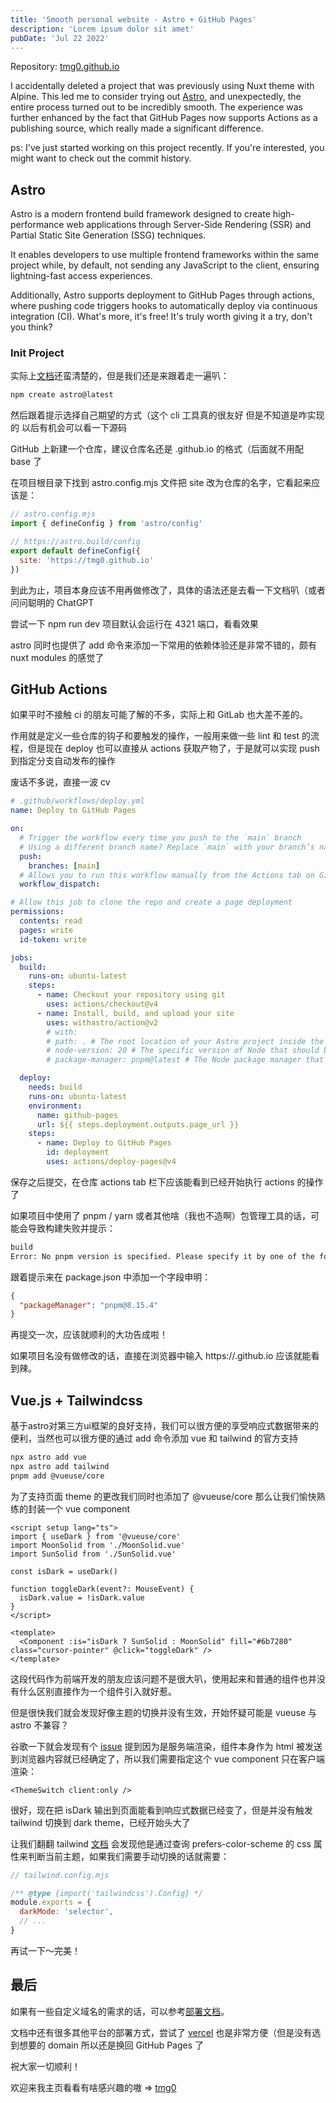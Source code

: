 ```yaml
---
title: 'Smooth personal website - Astro + GitHub Pages'
description: 'Lorem ipsum dolor sit amet'
pubDate: 'Jul 22 2022'
---
```


Repository: [tmg0.github.io](https://github.com/tmg0/tmg0.github.io)

I accidentally deleted a project that was previously using Nuxt theme with Alpine. This led me to consider trying out [Astro](https://astro.build/), and unexpectedly, the entire process turned out to be incredibly smooth. The experience was further enhanced by the fact that GitHub Pages now supports Actions as a publishing source, which really made a significant difference.

ps: I've just started working on this project recently. If you're interested, you might want to check out the commit history.

## Astro

Astro is a modern frontend build framework designed to create high-performance web applications through Server-Side Rendering (SSR) and Partial Static Site Generation (SSG) techniques.

It enables developers to use multiple frontend frameworks within the same project while, by default, not sending any JavaScript to the client, ensuring lightning-fast access experiences.

Additionally, Astro supports deployment to GitHub Pages through actions, where pushing code triggers hooks to automatically deploy via continuous integration (CI). What's more, it's free! It's truly worth giving it a try, don't you think?

### Init Project

实际上[文档](https://docs.astro.build/en/install/auto/)还蛮清楚的，但是我们还是来跟着走一遍叭：

```bash
npm create astro@latest
```

然后跟着提示选择自己期望的方式（这个 cli 工具真的很友好 但是不知道是咋实现的 以后有机会可以看一下源码

GitHub 上新建一个仓库，建议仓库名还是 <username>.github.io 的格式（后面就不用配 base 了

在项目根目录下找到 astro.config.mjs 文件把 site 改为仓库的名字，它看起来应该是：

```jsx
// astro.config.mjs
import { defineConfig } from 'astro/config'

// https://astro.build/config
export default defineConfig({
  site: 'https://tmg0.github.io'
})
```

到此为止，项目本身应该不用再做修改了，具体的语法还是去看一下文档叭（或者问问聪明的 ChatGPT

尝试一下 npm run dev 项目默认会运行在 4321 端口，看看效果

astro 同时也提供了 add 命令来添加一下常用的依赖体验还是非常不错的，颇有 nuxt modules 的感觉了

## GitHub Actions

如果平时不接触 ci 的朋友可能了解的不多，实际上和 GitLab 也大差不差的。

作用就是定义一些仓库的钩子和要触发的操作，一般用来做一些 lint 和 test 的流程，但是现在 deploy 也可以直接从 actions 获取产物了，于是就可以实现 push 到指定分支自动发布的操作

废话不多说，直接一波 cv

```yaml
# .github/workflows/deploy.yml
name: Deploy to GitHub Pages

on:
  # Trigger the workflow every time you push to the `main` branch
  # Using a different branch name? Replace `main` with your branch’s name
  push:
    branches: [main]
  # Allows you to run this workflow manually from the Actions tab on GitHub.
  workflow_dispatch:

# Allow this job to clone the repo and create a page deployment
permissions:
  contents: read
  pages: write
  id-token: write

jobs:
  build:
    runs-on: ubuntu-latest
    steps:
      - name: Checkout your repository using git
        uses: actions/checkout@v4
      - name: Install, build, and upload your site
        uses: withastro/action@v2
        # with:
        # path: . # The root location of your Astro project inside the repository. (optional)
        # node-version: 20 # The specific version of Node that should be used to build your site. Defaults to 20. (optional)
        # package-manager: pnpm@latest # The Node package manager that should be used to install dependencies and build your site. Automatically detected based on your lockfile. (optional)

  deploy:
    needs: build
    runs-on: ubuntu-latest
    environment:
      name: github-pages
      url: ${{ steps.deployment.outputs.page_url }}
    steps:
      - name: Deploy to GitHub Pages
        id: deployment
        uses: actions/deploy-pages@v4
```

保存之后提交，在仓库 actions tab 栏下应该能看到已经开始执行 actions 的操作了

如果项目中使用了 pnpm / yarn 或者其他啥（我也不造啊）包管理工具的话，可能会导致构建失败并提示：

```bash
build
Error: No pnpm version is specified. Please specify it by one of the following ways: - in the GitHub Action config with the key "version" - in the package.json with the key "packageManager"
```

跟着提示来在 package.json 中添加一个字段申明：

```json
{
  "packageManager": "pnpm@8.15.4"
}
```

再提交一次，应该就顺利的大功告成啦！

如果项目名没有做修改的话，直接在浏览器中输入 https://<username>.github.io 应该就能看到辣。

## Vue.js + Tailwindcss

基于astro对第三方ui框架的良好支持，我们可以很方便的享受响应式数据带来的便利，当然也可以很方便的通过 add 命令添加 vue 和 tailwind 的官方支持

```bash
npx astro add vue
npx astro add tailwind
pnpm add @vueuse/core
```

为了支持页面 theme 的更改我们同时也添加了 @vueuse/core 那么让我们愉快熟练的封装一个 vue component

```vue
<script setup lang="ts">
import { useDark } from '@vueuse/core'
import MoonSolid from './MoonSolid.vue'
import SunSolid from './SunSolid.vue'

const isDark = useDark()

function toggleDark(event?: MouseEvent) {
  isDark.value = !isDark.value
}
</script>

<template>
  <Component :is="isDark ? SunSolid : MoonSolid" fill="#6b7280" class="cursor-pointer" @click="toggleDark" />
</template>
```

这段代码作为前端开发的朋友应该问题不是很大叭，使用起来和普通的组件也并没有什么区别直接作为一个组件引入就好惹。

但是很快我们就会发现好像主题的切换并没有生效，开始怀疑可能是 vueuse 与 astro 不兼容？

谷歌一下就会发现有个 [issue](https://github.com/withastro/astro/issues/6425) 提到因为是服务端渲染，组件本身作为 html 被发送到浏览器内容就已经确定了，所以我们需要指定这个 vue component 只在客户端渲染：

```vue
<ThemeSwitch client:only />
```

很好，现在把 isDark 输出到页面能看到响应式数据已经变了，但是并没有触发 tailwind 切换到 dark theme，已经开始头大了

让我们翻翻 tailwind [文档](https://www.tailwindcss.cn/docs/dark-mode) 会发现他是通过查询 prefers-color-scheme 的 css 属性来判断当前主题，如果我们需要手动切换的话就需要：

```js
// tailwind.config.mjs

/** @type {import('tailwindcss').Config} */
module.exports = {
  darkMode: 'selector',
  // ...
}
```

再试一下～完美！

## 最后

如果有一些自定义域名的需求的话，可以参考[部署文档](https://docs.astro.build/en/guides/deploy/github/)。

文档中还有很多其他平台的部署方式，尝试了 [vercel](https://docs.astro.build/en/guides/deploy/vercel/) 也是非常方便（但是没有选到想要的 domain 所以还是换回 GitHub Pages 了

祝大家一切顺利！

欢迎来我主页看看有啥感兴趣的嗷 ⇒ [tmg0](https://github.com/tmg0)
